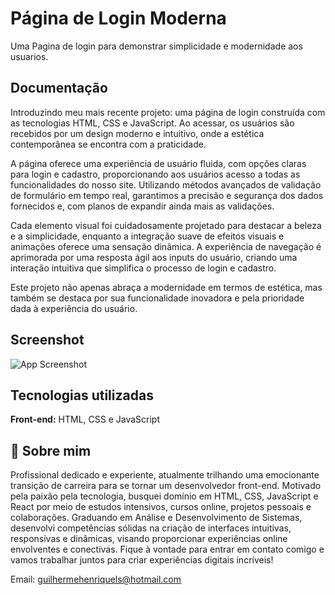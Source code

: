 # Página de Login Moderna

Uma Pagina de login para demonstrar simplicidade e modernidade aos usuarios.


## Documentação

Introduzindo meu mais recente projeto: uma página de login construída com as tecnologias HTML, CSS e JavaScript. Ao acessar, os usuários são recebidos por um design moderno e intuitivo, onde a estética contemporânea se encontra com a praticidade.

A página oferece uma experiência de usuário fluida, com opções claras para login e cadastro, proporcionando aos usuários acesso a todas as funcionalidades do nosso site. Utilizando métodos avançados de validação de formulário em tempo real, garantimos a precisão e segurança dos dados fornecidos e, com planos de expandir ainda mais as validações.

Cada elemento visual foi cuidadosamente projetado para destacar a beleza e a simplicidade, enquanto a integração suave de efeitos visuais e animações oferece uma sensação dinâmica. A experiência de navegação é aprimorada por uma resposta ágil aos inputs do usuário, criando uma interação intuitiva que simplifica o processo de login e cadastro.

Este projeto não apenas abraça a modernidade em termos de estética, mas também se destaca por sua funcionalidade inovadora e pela prioridade dada à experiência do usuário.


## Screenshot

![App Screenshot](https://i.imgur.com/qANe3VZ.png)


## Tecnologias utilizadas

**Front-end:** HTML, CSS e JavaScript



## 🚀 Sobre mim
Profissional dedicado e experiente, atualmente trilhando uma emocionante transição de carreira para se tornar um desenvolvedor front-end. Motivado pela paixão pela tecnologia, busquei domínio em HTML, CSS, JavaScript e React por meio de estudos intensivos, cursos online, projetos pessoais e colaborações. Graduando em Análise e Desenvolvimento de Sistemas, desenvolvi competências sólidas na criação de interfaces intuitivas, responsivas e dinâmicas, visando proporcionar experiências online envolventes e conectivas.
Fique à vontade para entrar em contato comigo e vamos trabalhar juntos para criar experiências digitais incríveis!

Email: guilhermehenriquels@hotmail.com
